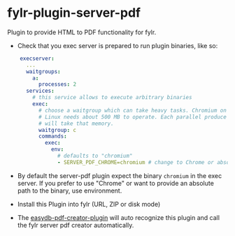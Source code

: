 # fylr-plugin-server-pdf

Plugin to provide HTML to PDF functionality for fylr.

* Check that you exec server is prepared to run plugin binaries, like so:

```yaml
    execserver:
      ...
      waitgroups:
        a:
          processes: 2
      services:
        # this service allows to execute arbitrary binaries
        exec:
          # choose a waitgroup which can take heavy tasks. Chromium on
          # Linux needs about 500 MB to operate. Each parallel produce PDF
          # will take that memory.
          waitgroup: c
          commands:
            exec:
              env:
                # defaults to "chromium"
                - SERVER_PDF_CHROME=chromium # change to Chrome or absolute paths

```

* By default the server-pdf plugin expect the binary `chromium` in the exec server. If you prefer to use "Chrome" or want to provide an absolute path to the binary, use environment.

* Install this Plugin into fylr (URL, ZIP or disk mode)
* The [easydb-pdf-creator-plugin](https://github.com/programmfabrik/easydb-pdf-creator-plugin) will auto recognize this plugin and call the fylr server pdf creator automatically.
